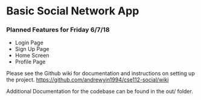 # Basic Social Network App

### Planned Features for Friday 6/7/18

- Login Page
- Sign Up Page
- Home Screen
- Profile Page

Please see the Github wiki for documentation and instructions on setting up the project. 
https://github.com/andrewyin1994/cse112-social/wiki

Additional Documentation for the codebase can be found in the out/ folder.